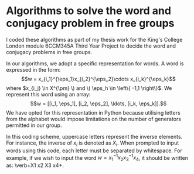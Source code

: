 # Algorithms to solve the word and conjugacy problem in free groups
I coded these algorithms as part of my thesis work for the King's College London module 6CCM345A Third Year Project to decide the word and conjugacy problems in free groups.

In our algorithms, we adopt a specific representation for words. A word is expressed in the form:
$$w = x_{i_1}^{\eps_1}x_{i_2}^{\eps_2}\cdots x_{i_k}^{\eps_k}$$
where $x_{i_j} \in X^{\pm} \) and \( \eps_h \in \left\{ -1,1 \right\}$. We represent this word using an array:
$$w = [[i_1, \eps_1], [i_2, \eps_2], \ldots, [i_k, \eps_k]].$$
We have opted for this representation in Python because utilising letters from the alphabet would impose limitations on the number of generators permitted in our group.

In this coding scheme, uppercase letters represent the inverse elements. For instance, the inverse of $x_i$ is denoted as $X_i$. When prompted to input words using this code, each letter must be separated by whitespace. For example, if we wish to input the word $w=x_1^{-1} x_2 x_3^{-1} x_4$, it should be written as:
\verb+X1 x2 X3 x4+.
